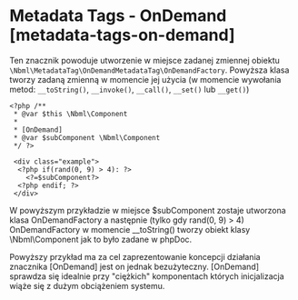 # Metadata Tags - OnDemand [metadata-tags-on-demand]

Ten znacznik powoduje utworzenie w miejsce zadanej zmiennej obiektu
`\Nbml\MetadataTag\OnDemandMetadataTag\OnDemandFactory`.
Powyższa klasa tworzy zadaną zmienną w momencie jej użycia
(w momencie wywołania metod: `__toString()`, `__invoke()`,
`__call()`, `__set()` lub `__get()`)

	<?php /**
	 * @var $this \Nbml\Component
	 *
	 * [OnDemand]
	 * @var $subComponent \Nbml\Component
	 */ ?>

	 <div class="example">
	  <?php if(rand(0, 9) > 4): ?>
	    <?=$subComponent?>
	  <?php endif; ?>
	 </div>

W powyższym przykładzie w miejsce $subComponent zostaje utworzona klasa OnDemandFactory
a następnie (tylko gdy rand(0, 9) > 4) OnDemandFactory w momencie __toString()
tworzy obiekt klasy \Nbml\Component jak to było zadane w phpDoc.

Powyższy przykład ma za cel zaprezentowanie koncepcji działania znacznika \[OnDemand\]
jest on jednak bezużyteczny. \[OnDemand\] sprawdza się idealnie przy "ciężkich" komponentach
których inicjalizacja wiąże się z dużym obciążeniem systemu.